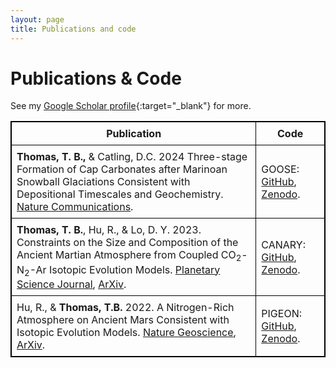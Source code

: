 ```yaml
---
layout: page
title: Publications and code
---
```


# Publications & Code

See my [Google Scholar profile](https://scholar.google.com/citations?user=e_IjiKcAAAAJ&hl=en&authuser=1){:target="_blank"} for more.

<table style="border: 1px solid black; border-collapse: collapse;">
  <thead>
    <tr>
      <th style="border: 1px solid black; padding: 8px;"><strong>Publication</strong></th>
      <th style="border: 1px solid black; padding: 8px;"><strong>Code</strong></th>
    </tr>
  </thead>
  <tbody>
  <tr>
      <td style="border: 1px solid black; padding: 8px;">
        <strong>Thomas, T. B., </strong>& Catling, D.C. 2024 Three-stage Formation of Cap Carbonates after Marinoan Snowball Glaciations Consistent with Depositional Timescales and Geochemistry. <a href="doi.org/10.1038/s41467-024-51412-8" target="_blank">Nature Communications</a>.
      </td>
      <td style="border: 1px solid black; padding: 8px;"> 
        GOOSE: <a href="https://github.com/trentagon/goose" target="_blank">GitHub</a>, <a href="https://doi.org/10.5281/zenodo.12786460" target="_blank">Zenodo</a>.
      </td>
    </tr>
    <tr>
      <td style="border: 1px solid black; padding: 8px;">
        <strong>Thomas, T. B.</strong>,  Hu, R., & Lo, D. Y. 2023. Constraints on the Size and Composition of the Ancient Martian Atmosphere from Coupled CO<sub>2</sub>-N<sub>2</sub>-Ar Isotopic Evolution Models. <a href="https://doi.org/10.3847/PSJ/acb924" target="_blank">Planetary Science Journal</a>, <a href="https://arxiv.org/abs/2302.04241" target="_blank">ArXiv</a>.
      </td>
      <td style="border: 1px solid black; padding: 8px;"> 
        CANARY: <a href="https://github.com/trentagon/canary" target="_blank">GitHub</a>, <a href="https://zenodo.org/record/7600495#.ZAKP0S-B0Q0" target="_blank">Zenodo</a>.
      </td>
    </tr>
    <tr>
      <td style="border: 1px solid black; padding: 8px;">
        Hu, R., & <strong>Thomas, T.B.</strong> 2022. A Nitrogen-Rich Atmosphere on Ancient Mars Consistent with Isotopic Evolution Models. <a href="https://www.nature.com/articles/s41561-021-00886-y" target="_blank">Nature Geoscience</a>, <a href="https://arxiv.org/abs/2202.04825" target="_blank">ArXiv</a>.
      </td>
      <td style="border: 1px solid black; padding: 8px;">
        PIGEON: <a href="https://github.com/trentagon/pigeon" target="_blank">GitHub</a>, <a href="https://doi.org/10.5281/zenodo.5760095" target="_blank">Zenodo</a>.
      </td>
    </tr>
  </tbody>
</table>
